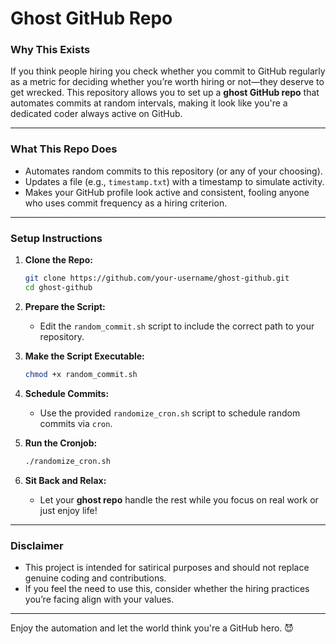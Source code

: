 
# Ghost GitHub Repo

### **Why This Exists**
If you think people hiring you check whether you commit to GitHub regularly as a metric for deciding whether you’re worth hiring or not—they deserve to get wrecked. This repository allows you to set up a **ghost GitHub repo** that automates commits at random intervals, making it look like you're a dedicated coder always active on GitHub.

---

### **What This Repo Does**
- Automates random commits to this repository (or any of your choosing).
- Updates a file (e.g., `timestamp.txt`) with a timestamp to simulate activity.
- Makes your GitHub profile look active and consistent, fooling anyone who uses commit frequency as a hiring criterion.

---

### **Setup Instructions**

1. **Clone the Repo:**
   ```bash
   git clone https://github.com/your-username/ghost-github.git
   cd ghost-github
   ```

2. **Prepare the Script:**
   - Edit the `random_commit.sh` script to include the correct path to your repository.

3. **Make the Script Executable:**
   ```bash
   chmod +x random_commit.sh
   ```

4. **Schedule Commits:**
   - Use the provided `randomize_cron.sh` script to schedule random commits via `cron`.

5. **Run the Cronjob:**
   ```bash
   ./randomize_cron.sh
   ```

6. **Sit Back and Relax:**
   - Let your **ghost repo** handle the rest while you focus on real work or just enjoy life!

---

### **Disclaimer**
- This project is intended for satirical purposes and should not replace genuine coding and contributions.
- If you feel the need to use this, consider whether the hiring practices you’re facing align with your values.

---

Enjoy the automation and let the world think you're a GitHub hero. 😈


